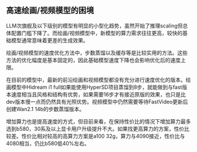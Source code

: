 ## 高速绘画/视频模型的困境

LLM次旗舰及以下级别的模型有明显的小型化趋势，虽然开始了推理scaling但总体配置门槛下降了。而绘画/视频模型中，新模型的算力需求往往更高，较快的基础模型通常意味着更差的生成效果。

绘画/视频模型的速度优化方法中，步数蒸馏以及缓存等是比较实用的方法。这些方法的优化幅度是基本固定的，因此基础模型速度下降也会影响优化后的速度上限。

在目前的模型中，最新的前沿绘画和视频模型都没有充分进行速度优化的版本。绘画模型中Hidream i1 full如果能使用HyperSD项目蒸馏到8步，就能做到与fast版本速度相当且风格和结构有优势，如果需要16步才有接近原版的效果，也只是比dev版本慢一点而仍然具有光照优势。视频模型中仍然需要等待FastVideo更新后创建Wan2.1 14b的步数蒸馏版本。

增加算力也是提高速度的方式，但目前来看，在保持性价比的情况下增加算力最多选到b580，30系及以上显卡用户升级提升不大。如果找更高算力的方案，性价比较差。性价比相对较高的高算力方案是a100 32g，算力与4090接近，性价比与4080相当，仍比b580低40%左右。